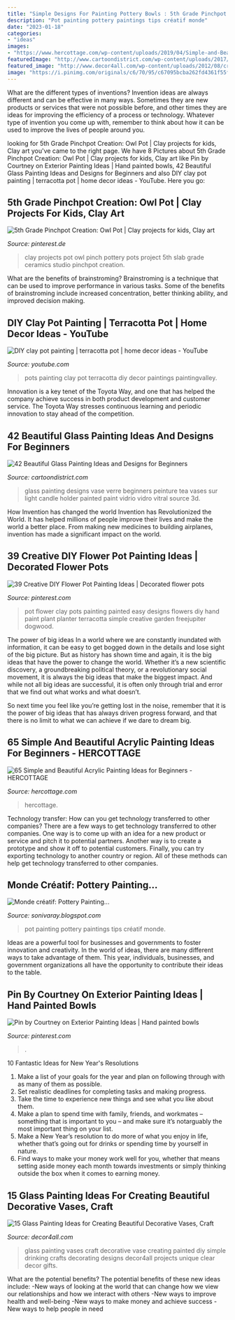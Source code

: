 ```yaml
---
title: "Simple Designs For Painting Pottery Bowls : 5th Grade Pinchpot Creation: Owl Pot"
description: "Pot painting pottery paintings tips créatif monde"
date: "2023-01-18"
categories:
- "ideas"
images:
- "https://www.hercottage.com/wp-content/uploads/2019/04/Simple-and-Beautiful-Acrylic-Painting-Ideas-for-Beginners-21.jpg"
featuredImage: "http://www.cartoondistrict.com/wp-content/uploads/2017/07/Glass-Painting-Ideas-and-Designs-for-Beginners643d09640a1d07f7fb92bf7bea97f4e4-painted-glass-vases-ceramic-painting.jpg"
featured_image: "http://www.decor4all.com/wp-content/uploads/2012/08/craft-ideas-glass-painting-vase-1.jpg"
image: "https://i.pinimg.com/originals/c6/70/95/c67095bcba262fd4361f55f0efdc2d3d.jpg"
---
```



What are the different types of inventions?
Invention ideas are always different and can be effective in many ways. Sometimes they are new products or services that were not possible before, and other times they are ideas for improving the efficiency of a process or technology. Whatever type of invention you come up with, remember to think about how it can be used to improve the lives of people around you.

	

		
looking for 5th Grade Pinchpot Creation: Owl Pot | Clay projects for kids, Clay art you've came to the right page. We have 8 Pictures about 5th Grade Pinchpot Creation: Owl Pot | Clay projects for kids, Clay art like Pin by Courtney on Exterior Painting Ideas | Hand painted bowls, 42 Beautiful Glass Painting Ideas and Designs for Beginners and also DIY clay pot painting | terracotta pot | home decor ideas - YouTube. Here you go:
		
    
## 5th Grade Pinchpot Creation: Owl Pot | Clay Projects For Kids, Clay Art

<img loading=lazy src="https://i.pinimg.com/originals/c6/70/95/c67095bcba262fd4361f55f0efdc2d3d.jpg" onerror="this.onerror=null;this.src='https://tse1.mm.bing.net/th?id=OIP.igeDAQEftqE4LFkdsRf7sAHaJ4&amp;pid=15.1';" alt="5th Grade Pinchpot Creation: Owl Pot | Clay projects for kids, Clay art">

_Source: pinterest.de_

>clay projects pot owl pinch pottery pots project 5th slab grade ceramics studio pinchpot creation. 

	

What are the benefits of brainstroming?
Brainstroming is a technique that can be used to improve performance in various tasks. Some of the benefits of brainstroming include increased concentration, better thinking ability, and improved decision making.

    
## DIY Clay Pot Painting | Terracotta Pot | Home Decor Ideas - YouTube

<img loading=lazy src="https://i.ytimg.com/vi/9tJfvcZruAY/maxresdefault.jpg" onerror="this.onerror=null;this.src='https://tse3.mm.bing.net/th?id=OIP.Bo32gVX_JeSUlK8W9YOMcgHaEK&amp;pid=15.1';" alt="DIY clay pot painting | terracotta pot | home decor ideas - YouTube">

_Source: youtube.com_

>pots painting clay pot terracotta diy decor paintings paintingvalley. 

	

Innovation is a key tenet of the Toyota Way, and one that has helped the company achieve success in both product development and customer service. The Toyota Way stresses continuous learning and periodic innovation to stay ahead of the competition.

    
## 42 Beautiful Glass Painting Ideas And Designs For Beginners

<img loading=lazy src="http://www.cartoondistrict.com/wp-content/uploads/2017/07/Glass-Painting-Ideas-and-Designs-for-Beginners643d09640a1d07f7fb92bf7bea97f4e4-painted-glass-vases-ceramic-painting.jpg" onerror="this.onerror=null;this.src='https://tse1.mm.bing.net/th?id=OIP.E5oP5rR-e2DsvQnJG2tN5QHaJ4&amp;pid=15.1';" alt="42 Beautiful Glass Painting Ideas and Designs for Beginners">

_Source: cartoondistrict.com_

>glass painting designs vase verre beginners peinture tea vases sur light candle holder painted paint vidrio vidro vitral source 3d. 

	

How Invention has changed the world
Invention has Revolutionized the World. It has helped millions of people improve their lives and make the world a better place. From making new medicines to building airplanes, invention has made a significant impact on the world.

    
## 39 Creative DIY Flower Pot Painting Ideas | Decorated Flower Pots

<img loading=lazy src="https://i.pinimg.com/originals/bb/02/fc/bb02fc4a51f2a88e348843b09734e095.jpg" onerror="this.onerror=null;this.src='https://tse2.mm.bing.net/th?id=OIP.YM5cPNpGGNjULBsca1QWiQHaIz&amp;pid=15.1';" alt="39 Creative DIY Flower Pot Painting Ideas | Decorated flower pots">

_Source: pinterest.com_

>pot flower clay pots painting painted easy designs flowers diy hand paint plant planter terracotta simple creative garden freejupiter dogwood. 

	

The power of big ideas
In a world where we are constantly inundated with information, it can be easy to get bogged down in the details and lose sight of the big picture. But as history has shown time and again, it is the big ideas that have the power to change the world.
Whether it’s a new scientific discovery, a groundbreaking political theory, or a revolutionary social movement, it is always the big ideas that make the biggest impact. And while not all big ideas are successful, it is often only through trial and error that we find out what works and what doesn’t.

So next time you feel like you’re getting lost in the noise, remember that it is the power of big ideas that has always driven progress forward, and that there is no limit to what we can achieve if we dare to dream big.

    
## 65 Simple And Beautiful Acrylic Painting Ideas For Beginners - HERCOTTAGE

<img loading=lazy src="https://www.hercottage.com/wp-content/uploads/2019/04/Simple-and-Beautiful-Acrylic-Painting-Ideas-for-Beginners-21.jpg" onerror="this.onerror=null;this.src='https://tse4.mm.bing.net/th?id=OIP.6_mwr7Ku2bfgNO-_YvdOTAHaMN&amp;pid=15.1';" alt="65 Simple and Beautiful Acrylic Painting Ideas for Beginners - HERCOTTAGE">

_Source: hercottage.com_

>hercottage. 

	

Technology transfer: How can you get technology transferred to other companies?
There are a few ways to get technology transferred to other companies. One way is to come up with an idea for a new product or service and pitch it to potential partners. Another way is to create a prototype and show it off to potential customers. Finally, you can try exporting technology to another country or region. All of these methods can help get technology transferred to other companies.

    
## Monde Créatif: Pottery Painting...

<img loading=lazy src="http://1.bp.blogspot.com/-wwCkzW_4JFw/T8FmfJoDTPI/AAAAAAAAAF4/fT-0ZrSzeqI/s1600/6.Pot+Painting.JPG" onerror="this.onerror=null;this.src='https://tse3.mm.bing.net/th?id=OIP.UnTICsNBKkZshQQLKrukQgHaL6&amp;pid=15.1';" alt="Monde créatif: Pottery Painting...">

_Source: sonivaray.blogspot.com_

>pot painting pottery paintings tips créatif monde. 

	

Ideas are a powerful tool for businesses and governments to foster innovation and creativity. In the world of ideas, there are many different ways to take advantage of them. This year, individuals, businesses, and government organizations all have the opportunity to contribute their ideas to the table.

    
## Pin By Courtney On Exterior Painting Ideas | Hand Painted Bowls

<img loading=lazy src="https://i.pinimg.com/originals/d6/cc/b4/d6ccb427762f0b6985b12caecb4bbdb2.jpg" onerror="this.onerror=null;this.src='https://tse2.mm.bing.net/th?id=OIP.3ZvNFOjvSyI6M1wctXGb_AHaHe&amp;pid=15.1';" alt="Pin by Courtney on Exterior Painting Ideas | Hand painted bowls">

_Source: pinterest.com_

>. 

	

10 Fantastic Ideas for New Year's Resolutions
1. Make a list of your goals for the year and plan on following through with as many of them as possible. 
2. Set realistic deadlines for completing tasks and making progress. 
3. Take the time to experience new things and see what you like about them. 
4. Make a plan to spend time with family, friends, and workmates – something that is important to you – and make sure it’s notarguably the most important thing on your list. 
5. Make a New Year’s resolution to do more of what you enjoy in life, whether that’s going out for drinks or spending time by yourself in nature. 
6. Find ways to make your money work well for you, whether that means setting aside money each month towards investments or simply thinking outside the box when it comes to earning money.

    
## 15 Glass Painting Ideas For Creating Beautiful Decorative Vases, Craft

<img loading=lazy src="http://www.decor4all.com/wp-content/uploads/2012/08/craft-ideas-glass-painting-vase-1.jpg" onerror="this.onerror=null;this.src='https://tse3.mm.bing.net/th?id=OIP.b9_McaLE6N3PLr-MfE5jwwHaF7&amp;pid=15.1';" alt="15 Glass Painting Ideas for Creating Beautiful Decorative Vases, Craft">

_Source: decor4all.com_

>glass painting vases craft decorative vase creating painted diy simple drinking crafts decorating designs decor4all projects unique clear decor gifts. 

	

What are the potential benefits?
The potential benefits of these new ideas include: 
-New ways of looking at the world that can change how we view our relationships and how we interact with others 
-New ways to improve health and well-being 
-New ways to make money and achieve success 
-New ways to help people in need

